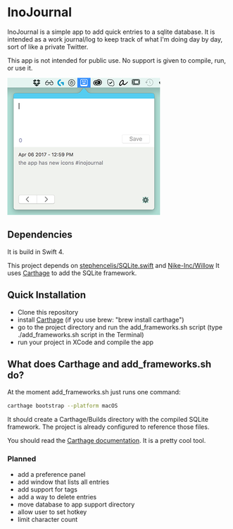 # InoJournal

InoJournal is a simple app to add quick entries to a sqlite database. It is intended as a work journal/log to keep track of what I'm doing day by day, sort of like a private Twitter.

This app is not intended for public use. No support is given to compile, run, or use it.

![Alt text](screenshot.png?raw=true "InoJournal")

## Dependencies

It is build in Swift 4.

This project depends on [stephencelis/SQLite.swift](https://github.com/stephencelis/SQLite.swift) and [Nike-Inc/Willow](https://github.com/Nike-Inc/Willow)
It uses [Carthage](https://github.com/Carthage/Carthage) to add the SQLite framework.

## Quick Installation

* Clone this repository
* install [Carthage](https://github.com/Carthage/Carthage) (if you use brew: "brew install carthage")
* go to the project directory and run the add_frameworks.sh script (type ./add_frameworks.sh script in the Terminal)
* run your project in XCode and compile the app

## What does Carthage and add_frameworks.sh do?

At the moment add_frameworks.sh just runs one command:

``` bash
carthage bootstrap --platform macOS
```
It should create a Carthage/Builds directory with the compiled SQLite framework. The project is already configured to reference those files.

You should read the [Carthage documentation](https://github.com/Carthage/Carthage). It is a pretty cool tool.


### Planned

* add a preference panel
* add window that lists all entries
* add support for tags
* add a way to delete entries
* move database to app support directory
* allow user to set hotkey
* limit character count
